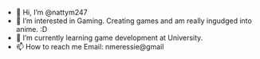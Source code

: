 - 👋 Hi, I’m @nattym247
- 👀 I’m interested in Gaming. Creating games and am really ingudged into anime. :D
- 🌱 I’m currently learning game development at University.
- 📫 How to reach me Email: nmeressie@gmail

<!---
nattym247/nattym247 is a ✨ special ✨ repository because its `README.md` (this file) appears on your GitHub profile.
You can click the Preview link to take a look at your changes.
--->
